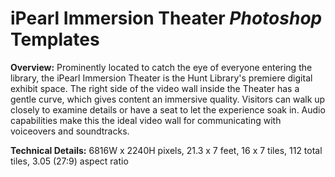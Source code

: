 # iPearl Immersion Theater *Photoshop* Templates

**Overview:** Prominently located to catch the eye of everyone entering the library, the iPearl Immersion Theater is the Hunt Library's premiere digital exhibit space. The right side of the video wall inside the Theater has a gentle curve, which gives content an immersive quality. Visitors can walk up closely to examine details or have a seat to let the experience soak in. Audio capabilities make this the ideal video wall for communicating with voiceovers and soundtracks.

**Technical Details:** 6816W x 2240H pixels, 21.3 x 7 feet, 16 x 7 tiles, 112 total tiles, 3.05 (27:9) aspect ratio